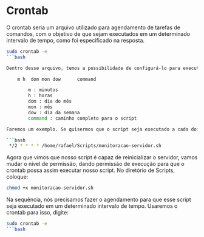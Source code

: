 # Crontab

O crontab seria um arquivo utilizado para agendamento de tarefas de comandos, com o objetivo de que sejam executados em um determinado intervalo de tempo, como foi especificado na resposta.

```bash
sudo crontab -e
```bash

Dentro desse arquivo, temos a possibilidade de configurá-lo para executar o script de acordo com a nossa necessidade. Algumas informações são mostradas para nós, por exemplo, é mostrado um modelo de como configurar um script para que ele seja executado toda semana, às 5 horas da manhã:

    m h  dom mon dow      command

        m : minutos
        h : horas
        dom : dia do mês
        mon : mês
        dow : dia da semana
        command : caminho completo para o script 

Faremos um exemplo. Se quisermos que o script seja executado a cada dois minutos, faríamos dessa forma:

```bash
 */2 * * * * /home/rafael/Scripts/monitoracao-servidor.sh
```

Agora que vimos que nosso script é capaz de reinicializar o servidor, vamos mudar o nível de permissão, dando permissão de execução para que o crontab possa assim executar nosso script. No diretório de Scripts, coloque:

```bash
chmod +x monitoracao-servidor.sh
```

Na sequência, nós precisamos fazer o agendamento para que esse script seja executado em um determinado intervalo de tempo. Usaremos o crontab para isso, digite:

```bash
sudo crontab -e
```bash
